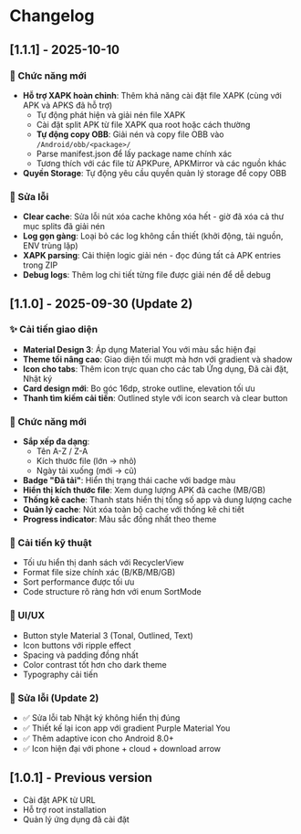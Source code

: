 # Changelog

## [1.1.1] - 2025-10-10
### 🎯 Chức năng mới
- **Hỗ trợ XAPK hoàn chỉnh**: Thêm khả năng cài đặt file XAPK (cùng với APK và APKS đã hỗ trợ)
  - Tự động phát hiện và giải nén file XAPK
  - Cài đặt split APK từ file XAPK qua root hoặc cách thường
  - **Tự động copy OBB**: Giải nén và copy file OBB vào `/Android/obb/<package>/`
  - Parse manifest.json để lấy package name chính xác
  - Tương thích với các file từ APKPure, APKMirror và các nguồn khác
- **Quyền Storage**: Tự động yêu cầu quyền quản lý storage để copy OBB

### 🐛 Sửa lỗi
- **Clear cache**: Sửa lỗi nút xóa cache không xóa hết - giờ đã xóa cả thư mục splits đã giải nén
- **Log gọn gàng**: Loại bỏ các log không cần thiết (khởi động, tải nguồn, ENV trùng lặp)
- **XAPK parsing**: Cải thiện logic giải nén - đọc đúng tất cả APK entries trong ZIP
- **Debug logs**: Thêm log chi tiết từng file được giải nén để dễ debug

## [1.1.0] - 2025-09-30 (Update 2)

### ✨ Cải tiến giao diện
- **Material Design 3**: Áp dụng Material You với màu sắc hiện đại
- **Theme tối nâng cao**: Giao diện tối mượt mà hơn với gradient và shadow
- **Icon cho tabs**: Thêm icon trực quan cho các tab Ứng dụng, Đã cài đặt, Nhật ký
- **Card design mới**: Bo góc 16dp, stroke outline, elevation tối ưu
- **Thanh tìm kiếm cải tiến**: Outlined style với icon search và clear button

### 🎯 Chức năng mới
- **Sắp xếp đa dạng**:
  - Tên A-Z / Z-A
  - Kích thước file (lớn → nhỏ)
  - Ngày tải xuống (mới → cũ)
- **Badge "Đã tải"**: Hiển thị trạng thái cache với badge màu
- **Hiển thị kích thước file**: Xem dung lượng APK đã cache (MB/GB)
- **Thống kê cache**: Thanh stats hiển thị tổng số app và dung lượng cache
- **Quản lý cache**: Nút xóa toàn bộ cache với thống kê chi tiết
- **Progress indicator**: Màu sắc đồng nhất theo theme

### 🔧 Cải tiến kỹ thuật
- Tối ưu hiển thị danh sách với RecyclerView
- Format file size chính xác (B/KB/MB/GB)
- Sort performance được tối ưu
- Code structure rõ ràng hơn với enum SortMode

### 🎨 UI/UX
- Button style Material 3 (Tonal, Outlined, Text)
- Icon buttons với ripple effect
- Spacing và padding đồng nhất
- Color contrast tốt hơn cho dark theme
- Typography cải tiến

### 🐛 Sửa lỗi (Update 2)
- ✅ Sửa lỗi tab Nhật ký không hiển thị đúng
- ✅ Thiết kế lại icon app với gradient Purple Material You
- ✅ Thêm adaptive icon cho Android 8.0+
- ✅ Icon hiện đại với phone + cloud + download arrow

## [1.0.1] - Previous version
- Cài đặt APK từ URL
- Hỗ trợ root installation
- Quản lý ứng dụng đã cài đặt
